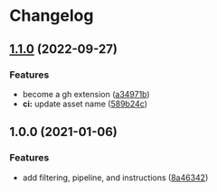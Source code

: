 # Changelog

## [1.1.0](https://github.com/jef/gh-vanity/compare/v1.0.0...v1.1.0) (2022-09-27)


### Features

* become a gh extension ([a34971b](https://github.com/jef/gh-vanity/commit/a34971b04dbdf6bbe85390fc4e18196afac80194))
* **ci:** update asset name ([589b24c](https://github.com/jef/gh-vanity/commit/589b24c2467c1ed0cc9b1535416fe448cf08b680))

## 1.0.0 (2021-01-06)


### Features

* add filtering, pipeline, and instructions ([8a46342](https://www.github.com/jef/gh-vanity/commit/8a46342d44f9ea67009c1f442a0460f22d8e5be7))

